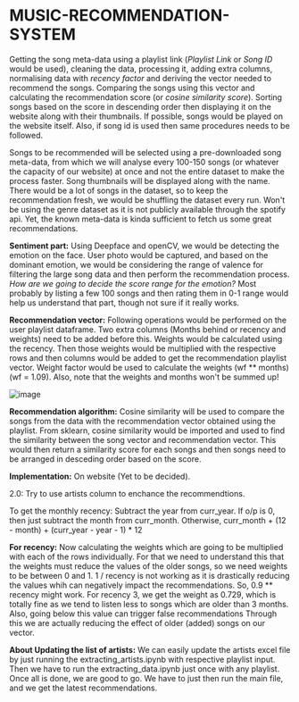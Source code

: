 # MUSIC-RECOMMENDATION-SYSTEM

Getting the song meta-data using a playlist link (*Playlist Link* or *Song ID* would be used), cleaning the data, processing it, adding extra columns, normalising data with *recency factor* and deriving the vector needed to recommend the songs. Comparing the songs using this vector and calculating the recommendation score (or *cosine similarity score*). Sorting songs based on the score in descending order then displaying it on the website along with their thumbnails. If possible, songs would be played on the website itself.
Also, if song id is used then same procedures needs to be followed.

Songs to be recommended will be selected using a pre-downloaded song meta-data, from which we will analyse every 100-150 songs (or whatever the capacity of our website) at once and not the entire dataset to make the process faster. Song thumbnails will be displayed along with the name.
There would be a lot of songs in the dataset, so to keep the recommendation fresh, we would be shuffling the dataset every run.
Won't be using the genre dataset as it is not publicly available through the spotify api. Yet, the known meta-data is kinda sufficient to fetch us some great recommendations.

**Sentiment part:** Using Deepface and openCV, we would be detecting the emotion on the face. User photo would be captured, and based on the dominant emotion, we would be considering the range of valence for filtering the large song data and then perform the recommendation process.
*How are we going to decide the score range for the emotion?* Most probably by listing a few 100 songs and then rating them in 0-1 range would help us understand that part, though not sure if it really works.

**Recommendation vector:** Following operations would be performed on the user playlist dataframe. Two extra columns (Months behind or recency and weights) need to be added before this. Weights would be calculated using the recency. Then those weights would be multiplied with the respective rows and then columns would be added to get the recommendation playlist vector.
Weight factor would be used to calculate the weights (wf ** months) (wf = 1.09).
Also, note that the weights and months won't be summed up!

![image](https://user-images.githubusercontent.com/105958364/225664940-bb09d44a-03b8-499c-98a7-deab0fd10bb7.png)

**Recommendation algorithm:** Cosine similarity will be used to compare the songs from the data with the recommendation vector obtained using the playlist. From sklearn, cosine similarity would be imported and used to find the similarity between the song vector and recommendation vector.
This would then return a similarity score for each songs and then songs need to be arranged in desceding order based on the score.

**Implementation:** On website (Yet to be decided).


2.0: Try to use artists column to enchance the recommendtions.

To get the monthly recency: Subtract the year from curr_year. If o/p is 0, then just subtract the month from curr_month. Otherwise, curr_month + (12 - month) + (curr_year - year - 1) * 12

**For recency:** Now calculating the weights which are going to be multiplied with each of the rows individually.
For that we need to understand this that the weights must reduce the values of the older songs, so we need weights
to be between 0 and 1.
1 / recency is not working as it is drastically reducing the values whih can negatively impact the recommendations.
So, 0.9 ** recency might work. For recency 3, we get the weight as 0.729, which is totally fine as we tend to listen less to songs which are older than 3 months. Also, going below this value can trigger false recommendations
Through this we are actually reducing the effect of older (added) songs on our vector.


**About Updating the list of artists:** We can easily update the artists excel file by just running the extracting_artists.ipynb with respective playlist input. Then we have to run the extracting_data.ipynb just once with any playlist. Once all is done, we are good to go. We have to just then run the main file, and we get the latest recommendations.
